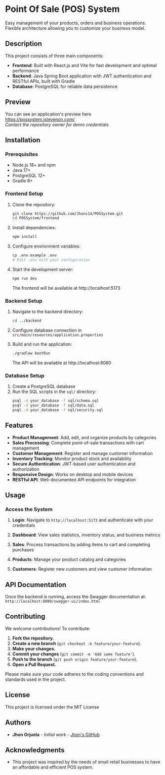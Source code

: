# Point Of Sale (POS) System

Easy management of your products, orders and business operations.
Flexible architecture allowing you to customize your business model.

## Description
This project consists of three main components:
- **Frontend**: Built with React.js and Vite for fast development and optimal performance
- **Backend**: Java Spring Boot application with JWT authentication and RESTful APIs, built with Gradle
- **Database**: PostgreSQL for reliable data persistence

## Preview
You can see an application's preview here https://possystem.jstevenon.com/ <br/>
*Contact the repository owner for demo credentials*

## Installation

### Prerequisites
- Node.js 18+ and npm
- Java 17+
- PostgreSQL 12+
- Gradle 8+

### Frontend Setup
1. Clone the repository:
   ```bash
   git clone https://github.com/Jhons14/POSSystem.git
   cd POSSystem/frontend
   ```

2. Install dependencies:
   ```bash
   npm install
   ```

3. Configure environment variables:
   ```bash
   cp .env.example .env
   # Edit .env with your configuration
   ```

4. Start the development server:
   ```bash
   npm run dev
   ```
   The frontend will be available at http://localhost:5173

### Backend Setup
1. Navigate to the backend directory:
   ```bash
   cd ../backend
   ```

2. Configure database connection in `src/main/resources/application.properties`

3. Build and run the application:
   ```bash
   ./gradlew bootRun
   ```
   The API will be available at http://localhost:8080

### Database Setup
1. Create a PostgreSQL database
2. Run the SQL scripts in the `sql/` directory:
   ```bash
   psql -d your_database -f sql/schema.sql
   psql -d your_database -f sql/data.sql
   psql -d your_database -f sql/security.sql
   ```

## Features

- **Product Management**: Add, edit, and organize products by categories
- **Sales Processing**: Complete point-of-sale transactions with cart management
- **Customer Management**: Register and manage customer information
- **Inventory Tracking**: Monitor product stock and availability
- **Secure Authentication**: JWT-based user authentication and authorization
- **Responsive Design**: Works on desktop and mobile devices
- **RESTful API**: Well-documented API endpoints for integration

## Usage

### Access the System

1. **Login**: Navigate to `http://localhost:5173` and authenticate with your credentials

2. **Dashboard**: View sales statistics, inventory status, and business metrics

3. **Sales**: Process transactions by adding items to cart and completing purchases

4. **Products**: Manage your product catalog and categories

5. **Customers**: Register new customers and view customer information

## API Documentation

Once the backend is running, access the Swagger documentation at:
`http://localhost:8080/swagger-ui/index.html`

## Contributing

We welcome contributions! To contribute:

1. **Fork the repository.**
2. **Create a new branch** (`git checkout -b feature/your-feature`).
3. **Make your changes.**
4. **Commit your changes** (`git commit -m 'Add some feature'`).
5. **Push to the branch** (`git push origin feature/your-feature`).
6. **Open a Pull Request.**

Please make sure your code adheres to the coding conventions and standards used in the project.

## License

This project is licensed under the MIT License

## Authors

- **Jhon Orjuela** - _Initial work_ - [Jhon's GitHub](https://github.com/Jhons14)

## Acknowledgments

- This project was inspired by the needs of small retail businesses to have an affordable and efficient POS system.

